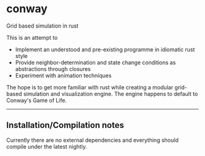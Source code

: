 # conway
Grid based simulation in rust  
  
This is an attempt to
* Implement an understood and pre-existing programme in idiomatic rust style 
* Provide neighbor-determination and state change conditions as abstractions through closures
* Experiment with animation techniques

The hope is to get more familiar with rust while creating a modular grid-based simulation and visualization engine.
The engine happens to default to Conway's Game of Life.

---
## Installation/Compilation notes
Currently there are no external dependencies and everything should compile under the latest nightly.
